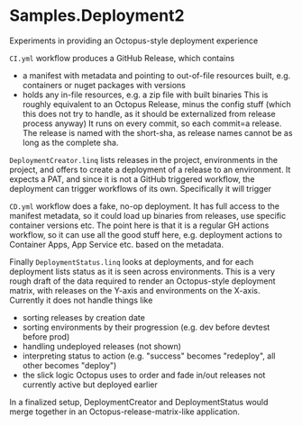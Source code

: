 # Samples.Deployment2
Experiments in providing an Octopus-style deployment experience

`CI.yml` workflow produces a GitHub Release, which contains
- a manifest with metadata and pointing to out-of-file resources built, e.g. containers or nuget packages with versions
- holds any in-file resources, e.g. a zip file with built binaries
This is roughly equivalent to an Octopus Release, minus the config stuff (which this does not try to handle, as it should be externalized from release process anyway)
It runs on every commit, so each commit=a release.
The release is named with the short-sha, as release names cannot be as long as the complete sha.

`DeploymentCreator.linq` lists releases in the project, environments in the project, and offers to create a deployment of a release to an environment. It expects a PAT, and since it is not a GitHub triggered workflow, the deployment can trigger workflows of its own. Specifically it will trigger

`CD.yml` workflow does a fake, no-op deployment. It has full access to the manifest metadata, so it could load up binaries from releases, use specific container versions etc. The point here is that it is a regular GH actions workflow, so it can use all the good stuff here, e.g. deployment actions to Container Apps, App Service etc. based on the metadata.

Finally `DeploymentStatus.linq` looks at deployments, and for each deployment lists status as it is seen across environments.
This is a very rough draft of the data required to render an Octopus-style deployment matrix, with releases on the Y-axis and environments on the X-axis.
Currently it does not handle things like

- sorting releases by creation date
- sorting environments by their progression (e.g. dev before devtest before prod)
- handling undeployed releases (not shown)
- interpreting status to action (e.g. "success" becomes "redeploy", all other becomes "deploy")
- the slick logic Octopus uses to order and fade in/out releases not currently active but deployed earlier

In a finalized setup, DeploymentCreator and DeploymentStatus would merge together in an Octopus-release-matrix-like application.
